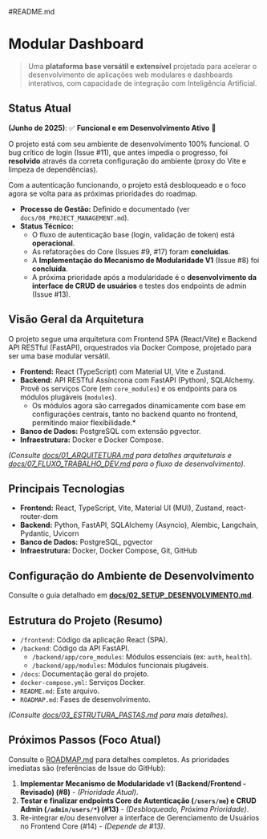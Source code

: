 #README.md
# Modular Dashboard

> Uma **plataforma base versátil e extensível** projetada para acelerar o desenvolvimento de aplicações web modulares e dashboards interativos, com capacidade de integração com Inteligência Artificial.

## Status Atual

**(Junho de 2025)**: ✅ **Funcional e em Desenvolvimento Ativo** 🚧

O projeto está com seu ambiente de desenvolvimento 100% funcional. O bug crítico de login (Issue #11), que antes impedia o progresso, foi **resolvido** através da correta configuração do ambiente (proxy do Vite e limpeza de dependências).

Com a autenticação funcionando, o projeto está desbloqueado e o foco agora se volta para as próximas prioridades do roadmap.

* **Processo de Gestão:** Definido e documentado (ver `docs/08_PROJECT_MANAGEMENT.md`).
* **Status Técnico:**
    * O fluxo de autenticação base (login, validação de token) está **operacional**.
    * As refatorações do Core (Issues #9, #17) foram **concluídas**.
    * A **Implementação do Mecanismo de Modularidade V1** (Issue #8) foi **concluída**.
    * A próxima prioridade após a modularidade é o **desenvolvimento da interface de CRUD de usuários** e testes dos endpoints de admin (Issue #13).

## Visão Geral da Arquitetura

O projeto segue uma arquitetura com Frontend SPA (React/Vite) e Backend API RESTful (FastAPI), orquestrados via Docker Compose, projetado para ser uma base modular versátil.

* **Frontend:** React (TypeScript) com Material UI, Vite e Zustand.
* **Backend:** API RESTful Assíncrona com FastAPI (Python), SQLAlchemy. Provê os serviços Core (em `core_modules`) e os endpoints para os módulos plugáveis (`modules`).
    * Os módulos agora são carregados dinamicamente com base em configurações centrais, tanto no backend quanto no frontend, permitindo maior flexibilidade.*
* **Banco de Dados:** PostgreSQL com extensão pgvector.
* **Infraestrutura:** Docker e Docker Compose.

*(Consulte [docs/01_ARQUITETURA.md](./docs/01_ARQUITETURA.md) para detalhes arquiteturais e [docs/07_FLUXO_TRABALHO_DEV.md](./docs/07_FLUXO_TRABALHO_DEV.md) para o fluxo de desenvolvimento).*

## Principais Tecnologias

- **Frontend:** React, TypeScript, Vite, Material UI (MUI), Zustand, react-router-dom
- **Backend:** Python, FastAPI, SQLAlchemy (Asyncio), Alembic, Langchain, Pydantic, Uvicorn
- **Banco de Dados:** PostgreSQL, pgvector
- **Infraestrutura:** Docker, Docker Compose, Git, GitHub

## Configuração do Ambiente de Desenvolvimento

Consulte o guia detalhado em **[docs/02_SETUP_DESENVOLVIMENTO.md](./docs/02_SETUP_DESENVOLVIMENTO.md)**.

## Estrutura do Projeto (Resumo)

* `/frontend`: Código da aplicação React (SPA).
* `/backend`: Código da API FastAPI.
    * `/backend/app/core_modules`: Módulos essenciais (ex: `auth`, `health`).
    * `/backend/app/modules`: Módulos funcionais plugáveis.
* `/docs`: Documentação geral do projeto.
* `docker-compose.yml`: Serviços Docker.
* `README.md`: Este arquivo.
* `ROADMAP.md`: Fases de desenvolvimento.

*(Consulte [docs/03_ESTRUTURA_PASTAS.md](./docs/03_ESTRUTURA_PASTAS.md) para mais detalhes).*

## Próximos Passos (Foco Atual)

Consulte o [ROADMAP.md](./ROADMAP.md) para detalhes completos. As prioridades imediatas são (referências de Issue do GitHub):

1.  **Implementar Mecanismo de Modularidade v1 (Backend/Frontend - Revisado) (#8)** - *(Prioridade Atual)*.
2.  **Testar e finalizar endpoints Core de Autenticação (`/users/me`) e CRUD Admin (`/admin/users/*`) (#13)** - *(Desbloqueado, Próxima Prioridade)*.
3.  Re-integrar e/ou desenvolver a interface de Gerenciamento de Usuários no Frontend Core (#14) - *(Depende de #13)*.